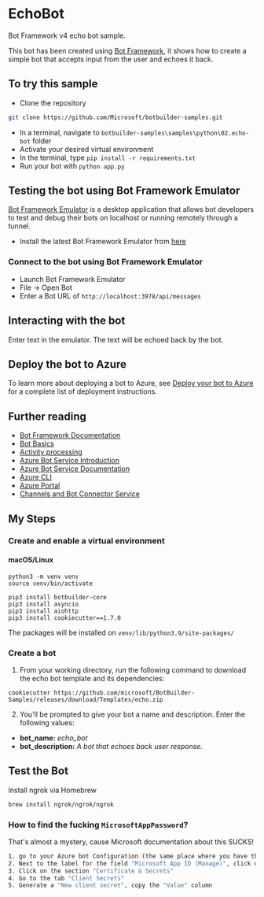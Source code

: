 ﻿# EchoBot

Bot Framework v4 echo bot sample.

This bot has been created using [Bot Framework](https://dev.botframework.com), it shows how to create a simple bot that accepts input from the user and echoes it back.

## To try this sample

- Clone the repository
```bash
git clone https://github.com/Microsoft/botbuilder-samples.git
```
- In a terminal, navigate to `botbuilder-samples\samples\python\02.echo-bot` folder
- Activate your desired virtual environment
- In the terminal, type `pip install -r requirements.txt`
- Run your bot with `python app.py`

## Testing the bot using Bot Framework Emulator

[Bot Framework Emulator](https://github.com/microsoft/botframework-emulator) is a desktop application that allows bot developers to test and debug their bots on localhost or running remotely through a tunnel.

- Install the latest Bot Framework Emulator from [here](https://github.com/Microsoft/BotFramework-Emulator/releases)

### Connect to the bot using Bot Framework Emulator

- Launch Bot Framework Emulator
- File -> Open Bot
- Enter a Bot URL of `http://localhost:3978/api/messages`

## Interacting with the bot

Enter text in the emulator.  The text will be echoed back by the bot.

## Deploy the bot to Azure

To learn more about deploying a bot to Azure, see [Deploy your bot to Azure](https://aka.ms/azuredeployment) for a complete list of deployment instructions.

## Further reading

- [Bot Framework Documentation](https://docs.botframework.com)
- [Bot Basics](https://docs.microsoft.com/azure/bot-service/bot-builder-basics?view=azure-bot-service-4.0)
- [Activity processing](https://docs.microsoft.com/en-us/azure/bot-service/bot-builder-concept-activity-processing?view=azure-bot-service-4.0)
- [Azure Bot Service Introduction](https://docs.microsoft.com/azure/bot-service/bot-service-overview-introduction?view=azure-bot-service-4.0)
- [Azure Bot Service Documentation](https://docs.microsoft.com/azure/bot-service/?view=azure-bot-service-4.0)
- [Azure CLI](https://docs.microsoft.com/cli/azure/?view=azure-cli-latest)
- [Azure Portal](https://portal.azure.com)
- [Channels and Bot Connector Service](https://docs.microsoft.com/en-us/azure/bot-service/bot-concepts?view=azure-bot-service-4.0)


## My Steps

### Create and enable a virtual environment

#### macOS/Linux

```
python3 -m venv venv
source venv/bin/activate
```

```
pip3 install botbuilder-core
pip3 install asyncio
pip3 install aiohttp
pip3 install cookiecutter==1.7.0
```

The packages will be installed on `venv/lib/python3.9/site-packages/`

### Create a bot

1. From your working directory, run the following command to download the echo bot template and its dependencies:

```
cookiecutter https://github.com/microsoft/BotBuilder-Samples/releases/download/Templates/echo.zip
```

2. You'll be prompted to give your bot a name and description. Enter the following values:

* **bot_name:** *echo_bot*
* **bot_description:** *A bot that echoes back user response.*

## Test the Bot

Install ngrok via Homebrew

```bash
brew install ngrok/ngrok/ngrok
```

### How to find the fucking `MicrosoftAppPassword`?

That's almost a mystery, cause Microsoft documentation about this SUCKS!

```bash
1. go to your Azure bot Configuration (the same place where you have the field "Messaging endpoint")
2. Next to the label for the field "Microsoft App ID (Manage)", click on the hyperlink "Manage"
3. Click on the section "Certificate & Secrets"
4. Go to the tab "Client Secrets"
5. Generate a "New client secret", copy the "Value" column
```
